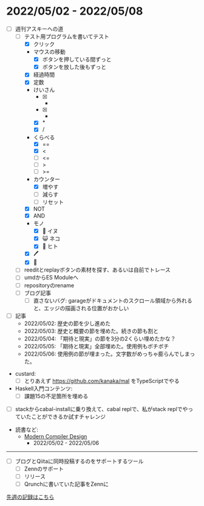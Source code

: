 # 2022/05/02 - 2022/05/08

- [ ] 週刊アスキーへの道
    - [ ] テスト用プログラムを書いてテスト
        - [x] クリック
        - マウスの移動
            - [x] ボタンを押している間ずっと
            - [x] ボタンを放した後もずっと
        - [x] 経過時間
        - [x] 定数
        - けいさん
            - [x] +
            - [x] -
            - [x] \*
            - [x] /
        - くらべる
            - [x] ==
            - [x] \<
            - [ ] \<=
            - [ ] \>
            - [ ] \>=
        - カウンター
            - [x] 増やす
            - [ ] 減らす
            - [ ] リセット
        - [x] NOT
        - [x] AND
        - モノ
            - [x] 🐶 イヌ
            - [x] 😺 ネコ
            - [x] 🙂 ヒト
        - [x] 🖊
        - [x] 🔁
    - [ ] reeditとreplayボタンの素材を探す、あるいは自前でトレース
    - [ ] umdからES Moduleへ
    - [ ] repositoryのrename
    - [ ] ブログ記事
        - [ ] 直さないバグ: garageがドキュメントのスクロール領域から外れると、エッジの描画される位置がおかしい
- [ ] 記事
    - 2022/05/02: 歴史の節を少し進めた
    - 2022/05/03: 歴史と概要の節を埋めた。続きの節も割と
    - 2022/05/04: 「期待と現実」の節を3分の2くらい埋めたかな？
    - 2022/05/05: 「期待と現実」全部埋めた。使用例もボチボチ
    - 2022/05/06: 使用例の節が埋まった。文字数がめっちゃ膨らんでしまった。
- custard:
    - [ ] とりあえず <https://github.com/kanaka/mal> をTypeScriptでやる
- Haskell入門コンテンツ:
    - [ ] 課題15の不足箇所を埋める
- [ ] stackからcabal-installに乗り換えて、cabal replで、私がstack replでやっていたことができるか試すチャレンジ
- 読書など:
    - [Modern Compiler Design](https://www.springer.com/jp/book/9781461446989)
        - 2022/05/02 - 2022/05/06

------

- [ ] ブログとQiitaに同時投稿するのをサポートするツール
    - [ ] Zennのサポート
    - [ ] リリース
    - [ ] Qrunchに書いていた記事をZennに

[先週の記録はこちら](https://github.com/igrep/daily-commits/blob/f2934f06e64dbbd747b34a7a21368c222fc0317d/yesterday.md)
